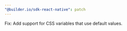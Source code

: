 ```yaml
---
"@builder.io/sdk-react-native": patch
---
```


Fix: Add support for CSS variables that use default values.
